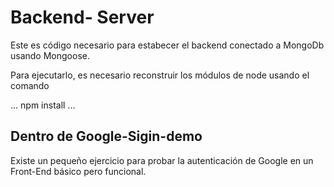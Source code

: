 # Backend- Server

Este es código necesario para estabecer el backend 
conectado a MongoDb usando Mongoose.

Para ejecutarlo, es necesario reconstruir los módulos
de node usando el comando

...
npm install
...

## Dentro de Google-Sigin-demo
Existe un pequeño ejercicio para probar la 
autenticación de Google en un Front-End básico pero
funcional. 